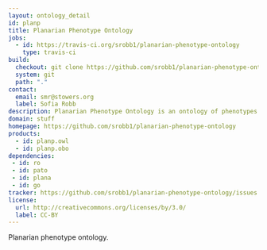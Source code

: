 ```yaml
---
layout: ontology_detail
id: planp
title: Planarian Phenotype Ontology
jobs:
  - id: https://travis-ci.org/srobb1/planarian-phenotype-ontology
    type: travis-ci
build:
  checkout: git clone https://github.com/srobb1/planarian-phenotype-ontology.git
  system: git
  path: "."
contact:
  email: smr@stowers.org
  label: Sofia Robb
description: Planarian Phenotype Ontology is an ontology of phenotypes
domain: stuff
homepage: https://github.com/srobb1/planarian-phenotype-ontology
products:
  - id: planp.owl
  - id: planp.obo
dependencies:
 - id: ro
 - id: pato
 - id: plana
 - id: go
tracker: https://github.com/srobb1/planarian-phenotype-ontology/issues
license:
  url: http://creativecommons.org/licenses/by/3.0/
  label: CC-BY
---
```


Planarian phenotype ontology.
